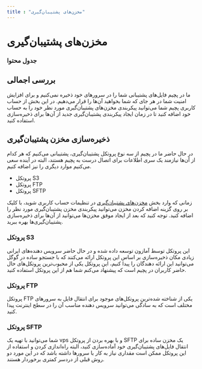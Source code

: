 ```yaml
---
title : "مخزن‌های پشتیبان‌گیری"
---
```


# مخزن‌های پشتیبان‌گیری


### جدول محتوا

## بررسی اجمالی

ما در پچیم فایل‌های پشتیبانی شما را در سرورهای خود ذخیره نمی‌کنیم و برای افزایش امنیت شما در هر جای که شما بخواهید آن‌ها را قرار می‌دهیم. در این بخش از حساب کاربری پچیم شما می‌توانید پیکربندی مخزن‌های پشتیبان‌گیری مورد نظر خود را به حساب خود اضافه کنید تا در زمان ایجاد پیکربندی‌ پشتیبان‌گیری جدید از آن‌ها برای ذخیره‌سازی استفاده کنید.

## ذخیره‌سازی مخزن پشتیبان‌گیری

در حال حاضر ما در پچیم از سه نوع پروتکل پشتیبان‌گیری، پشتیبانی‌ می‌کنیم که هر کدام از آن‌ها نیازمند یک سری اطلاعات برای اتصال درست به پچیم هستند، البته در آینده سعی می‌کنیم موارد دیگری را نیز اضافه کنیم.

- پروتکل S3
- پروتکل FTP
- پروتکل SFTP

زمانی که وارد بخش [مخزن‌های پشتیبان‌گیری](https://app.pachim.sh/profile/backup-configurations) در تنظیمات حساب کاربری شوید، با کلیک بر روی گزینه اضافه کردن مخزن می‌توانید پیکربندی مخزن پشتیبان‌گیری مورد نظر را اضافه کنید. توجه کنید که بعد از ایجاد موفق مخزن‌ها می‌توانید از آن‌ها برای ذخیره‌سازی پشتیبان‌گیری‌ها بهره ببرید. 

### پروتکل S3

این پروتکل توسط آمازون توسعه داده شده و در حال حاضر سرویس دهنده‌های ایرانی زیادی مکان ذخیر‌ه‌سازی بر اساس این پروتکل ارائه می‌کنند که با جستجو ساده در گوگل می‌توانید این ارائه دهندگان را پیدا کنیم، این پروتکل یکی از محبوب‌ترین پروتکل‌های حال حاضر کاربران در پچیم است که پیشنهاد می‌کنم شما هم از این پروتکل استفاده کنید.

### پروتکل FTP

پروتکل FTP یکی از شناخته شده‌ترین پروتکل‌های موجود برای انتقال فایل به سرورهای مختلف است که به سادگی ‌می‌توانید سرویس دهنده مناسب آن را در سطح اینترنت پیدا کنید.


### پروتکل SFTP

شما می‌توانید با تهیه یک vps و با بهره بردن از پروتکل SFTP یک مخزن ساده برای انتقال فایل‌های پشتیبان‌گیری خود آماده‌سازی کنید، البته راه‌اندازی کردن و استفاده از این پروتکل ممکن است مقداری نیاز به کار با سرورها داشته باشد که در این مورد دو روش قبلی از دردسر کمتری برخوردار هستند.
